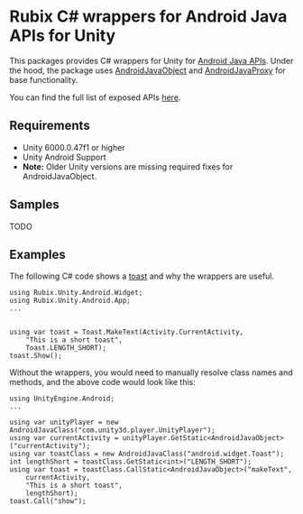 # Rubix C# wrappers for Android Java APIs for Unity

This packages provides C# wrappers for Unity for [Android Java APIs](http://developer.android.com/reference).
Under the hood, the package uses [AndroidJavaObject](https://docs.unity3d.com/ScriptReference/AndroidJavaObject.html) and [AndroidJavaProxy](https://docs.unity3d.com/ScriptReference/AndroidJavaProxy.html) for base functionality.

You can find the full list of exposed APIs [here](/Docs~/ExposedApi.md).


## Requirements

* Unity 6000.0.47f1 or higher 
* Unity Android Support
* __Note:__ Older Unity versions are missing required fixes for AndroidJavaObject.

## Samples

TODO

## Examples

The following C# code shows a [toast](https://developer.android.com/guide/topics/ui/notifiers/toasts) and why the wrappers are useful.

```
using Rubix.Unity.Android.Widget;
using Rubix.Unity.Android.App;
...


using var toast = Toast.MakeText(Activity.CurrentActivity, 
    "This is a short toast",
    Toast.LENGTH_SHORT);
toast.Show();
```

Without the wrappers, you would need to manually resolve class names and methods, and the above code would look like this:

```
using UnityEngine.Android;
...

using var unityPlayer = new AndroidJavaClass("com.unity3d.player.UnityPlayer");
using var currentActivity = unityPlayer.GetStatic<AndroidJavaObject>("currentActivity");
using var toastClass = new AndroidJavaClass("android.widget.Toast");
int lengthShort = toastClass.GetStatic<int>("LENGTH_SHORT");
using var toast = toastClass.CallStatic<AndroidJavaObject>("makeText",
    currentActivity,
    "This is a short toast",
    lengthShort);
toast.Call("show");
```